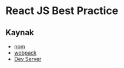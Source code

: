 # React JS Best Practice



## Kaynak

- [npm](https://www.npmjs.com/)
- [webpack](https://webpack.js.org/)
- [Dev Server](https://webpack.js.org/configuration/dev-server/)